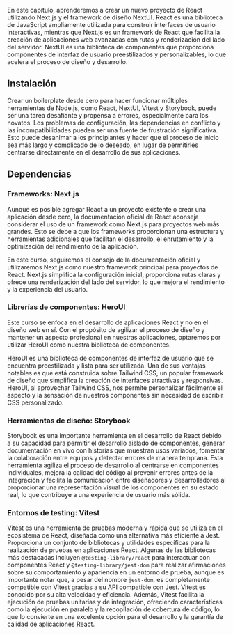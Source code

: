 En este capítulo, aprenderemos a crear un nuevo proyecto de React utilizando Next.js y el framework de diseño NextUI. React es una biblioteca de JavaScript ampliamente utilizada para construir interfaces de usuario interactivas, mientras que Next.js es un framework de React que facilita la creación de aplicaciones web avanzadas con rutas y renderización del lado del servidor. NextUI es una biblioteca de componentes que proporciona componentes de interfaz de usuario preestilizados y personalizables, lo que acelera el proceso de diseño y desarrollo.

## Instalación

Crear un boilerplate desde cero para hacer funcionar múltiples herramientas de Node.js, como React, NextUI, Vitest y Storybook, puede ser una tarea desafiante y propensa a errores, especialmente para los novatos. Los problemas de configuración, las dependencias en conflicto y las incompatibilidades pueden ser una fuente de frustración significativa. Esto puede desanimar a los principiantes y hacer que el proceso de inicio sea más largo y complicado de lo deseado, en lugar de permitirles centrarse directamente en el desarrollo de sus aplicaciones.

## Dependencias

### Frameworks: Next.js

Aunque es posible agregar React a un proyecto existente o crear una aplicación desde cero, la documentación oficial de React aconseja considerar el uso de un framework como Next.js para proyectos web más grandes. Esto se debe a que los frameworks proporcionan una estructura y herramientas adicionales que facilitan el desarrollo, el enrutamiento y la optimización del rendimiento de la aplicación.

En este curso, seguiremos el consejo de la documentación oficial y utilizaremos Next.js como nuestro framework principal para proyectos de React. Next.js simplifica la configuración inicial, proporciona rutas claras y ofrece una renderización del lado del servidor, lo que mejora el rendimiento y la experiencia del usuario.

### Librerías de componentes: HeroUI

Este curso se enfoca en el desarrollo de aplicaciones React y no en el diseño web en sí. Con el propósito de agilizar el proceso de diseño y mantener un aspecto profesional en nuestras aplicaciones, optaremos por utilizar HeroUI como nuestra biblioteca de componentes.

HeroUI es una biblioteca de componentes de interfaz de usuario que se encuentra preestilizada y lista para ser utilizada. Una de sus ventajas notables es que está construida sobre Tailwind CSS, un popular framework de diseño que simplifica la creación de interfaces atractivas y responsivas. HeroUI, al aprovechar Tailwind CSS, nos permite personalizar fácilmente el aspecto y la sensación de nuestros componentes sin necesidad de escribir CSS personalizado.

### Herramientas de diseño: Storybook

Storybook es una importante herramienta en el desarrollo de React debido a su capacidad para permitir el desarrollo aislado de componentes, generar documentación en vivo con historias que muestran usos variados, fomentar la colaboración entre equipos y detectar errores de manera temprana. Esta herramienta agiliza el proceso de desarrollo al centrarse en componentes individuales, mejora la calidad del código al prevenir errores antes de la integración y facilita la comunicación entre diseñadores y desarrolladores al proporcionar una representación visual de los componentes en su estado real, lo que contribuye a una experiencia de usuario más sólida.

### Entornos de testing: Vitest

Vitest es una herramienta de pruebas moderna y rápida que se utiliza en el ecosistema de React, diseñada como una alternativa más eficiente a Jest. Proporciona un conjunto de bibliotecas y utilidades específicas para la realización de pruebas en aplicaciones React. Algunas de las bibliotecas más destacadas incluyen `@testing-library/react` para interactuar con componentes React y `@testing-library/jest-dom` para realizar afirmaciones sobre su comportamiento y apariencia en un entorno de prueba, aunque es importante notar que, a pesar del nombre `jest-dom`, es completamente compatible con Vitest gracias a su API compatible con Jest. Vitest es conocido por su alta velocidad y eficiencia. Además, Vitest facilita la ejecución de pruebas unitarias y de integración, ofreciendo características como la ejecución en paralelo y la recopilación de cobertura de código, lo que lo convierte en una excelente opción para el desarrollo y la garantía de calidad de aplicaciones React.
